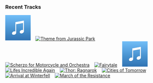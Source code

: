 ### Recent Tracks
[<img src='https://github.com/atfinke/atfinke/blob/master/placeholder.jpeg?raw=true' width='16%' height='16%' alt='TRON Legacy (End Titles) - From "TRON: Legacy"/Score'>](https://www.last.fm/music/daft%2bpunk/_/tron%2blegacy%2b%2528end%2btitles%2529%2b-%2bfrom%2b%2522tron%253a%2blegacy%2522%252fscore)&nbsp;&nbsp;&nbsp;&nbsp;[<img src='https://lastfm.freetls.fastly.net/i/u/300x300/20e965079dff478d8f83842ec29257a5.png' width='16%' height='16%' alt='Theme from Jurassic Park'>](https://www.last.fm/music/john%2bwilliams/_/theme%2bfrom%2bjurassic%2bpark)&nbsp;&nbsp;&nbsp;&nbsp;[<img src='https://lastfm.freetls.fastly.net/i/u/300x300/a4e681c0511d4496a49fe177b1da2b44.png' width='16%' height='16%' alt='Scherzo for Motorcycle and Orchestra'>](https://www.last.fm/music/john%2bwilliams/_/scherzo%2bfor%2bmotorcycle%2band%2borchestra)&nbsp;&nbsp;&nbsp;&nbsp;[<img src='https://lastfm.freetls.fastly.net/i/u/300x300/d512161ae8254769c79726586a503bf9.png' width='16%' height='16%' alt='Fairytale'>](https://www.last.fm/music/harry%2bgregson-williams/_/fairytale)&nbsp;&nbsp;&nbsp;&nbsp;[<img src='https://github.com/atfinke/atfinke/blob/master/placeholder.jpeg?raw=true' width='16%' height='16%' alt='Paint It, Black'>](https://www.last.fm/music/ramin%2bdjawadi/_/paint%2bit%252c%2bblack)&nbsp;&nbsp;&nbsp;&nbsp;<br>[<img src='https://lastfm.freetls.fastly.net/i/u/300x300/cc0b5e364a0f42d6835e2154a94cf36b.png' width='16%' height='16%' alt='Lifes Incredible Again'>](https://www.last.fm/music/michael%2bgiacchino/_/life%2527s%2bincredible%2bagain)&nbsp;&nbsp;&nbsp;&nbsp;[<img src='https://lastfm.freetls.fastly.net/i/u/300x300/cd56b61ebdff940cf46da16cab537e93.png' width='16%' height='16%' alt='Thor: Ragnarok'>](https://www.last.fm/music/mark%2bmothersbaugh/_/thor%253a%2bragnarok)&nbsp;&nbsp;&nbsp;&nbsp;[<img src='https://lastfm.freetls.fastly.net/i/u/300x300/c3eee0fbaa9748fec8dded45340f3ff1.png' width='16%' height='16%' alt='Cities of Tomorrow'>](https://www.last.fm/music/chris%2btilton/_/cities%2bof%2btomorrow)&nbsp;&nbsp;&nbsp;&nbsp;[<img src='https://lastfm.freetls.fastly.net/i/u/300x300/42a9e8dcf034bac4ae0647cf80c2f060.png' width='16%' height='16%' alt='Arrival at Winterfell'>](https://www.last.fm/music/ramin%2bdjawadi/_/arrival%2bat%2bwinterfell)&nbsp;&nbsp;&nbsp;&nbsp;[<img src='https://lastfm.freetls.fastly.net/i/u/300x300/ddf9879fbba5c96017bfc3430a3fda41.png' width='16%' height='16%' alt='March of the Resistance'>](https://www.last.fm/music/john%2bwilliams/_/march%2bof%2bthe%2bresistance)&nbsp;&nbsp;&nbsp;&nbsp;<br>
